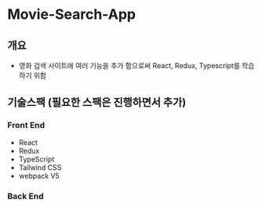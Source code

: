 # Movie-Search-App

## 개요

-   영화 검색 사이트에 여러 기능을 추가 함으로써 React, Redux, Typescript를 학습 하기 위함

## 기술스팩 (필요한 스팩은 진행하면서 추가)

### Front End

-   React
-   Redux
-   TypeScript
-   Tailwind CSS
-   webpack V5

### Back End
